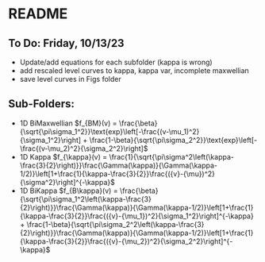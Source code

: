 # README

## To Do: Friday, 10/13/23
- Update/add equations for each subfolder (kappa is wrong)
- add rescaled level curves to kappa, kappa var, incomplete maxwellian
- save level curves in Figs folder


## Sub-Folders:
- 1D BiMaxwellian $f_{BM}(v) = \frac{\beta}{\sqrt{\pi\sigma_1^2}}\text{exp}\left[-\frac{(v-\mu_1)^2}{\sigma_1^2}\right] + \frac{1-\beta}{\sqrt{\pi\sigma_2^2}}\text{exp}\left[-\frac{(v-\mu_2)^2}{\sigma_2^2}\right]$
- 1D Kappa $f_{\kappa}(v) = \frac{1}{\sqrt{\pi\sigma^2\left(\kappa-\frac{3}{2}\right)}}\frac{\Gamma(\kappa)}{\Gamma(\kappa-1/2)}\left[1+\frac{1}{\kappa-\frac{3}{2}}\frac{({v}-{\mu})^2}{\sigma^2}\right]^{-\kappa}$
- 1D BiKappa $f_{B\kappa}(v) = \frac{\beta}{\sqrt{\pi\sigma_1^2\left(\kappa-\frac{3}{2}\right)}}\frac{\Gamma(\kappa)}{\Gamma(\kappa-1/2)}\left[1+\frac{1}{\kappa-\frac{3}{2}}\frac{({v}-{\mu_1})^2}{\sigma_1^2}\right]^{-\kappa} + \frac{1-\beta}{\sqrt{\pi\sigma_2^2\left(\kappa-\frac{3}{2}\right)}}\frac{\Gamma(\kappa)}{\Gamma(\kappa-1/2)}\left[1+\frac{1}{\kappa-\frac{3}{2}}\frac{({v}-{\mu_2})^2}{\sigma_2^2}\right]^{-\kappa}$

